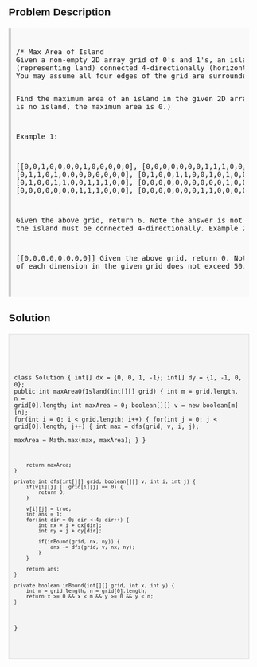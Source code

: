 <style>
  body { font-family: Arial, sans-serif; }
  .container { max-width: 100%; margin: 0 auto; padding: 10px; }
  .comment-block { background-color: #f9f9f9; padding: 10px; border-left: 5px solid #ccc; max-width: 100%; margin: 20px auto; overflow-wrap: break-word; white-space: pre-wrap; }
  .code-block { background-color: #f4f4f4; padding: 10px; border: 1px solid #ddd; max-width: 100%; margin: 20px auto; overflow-wrap: break-word; white-space: pre-wrap; }
</style>

<div class='container'>
<h2>Problem Description</h2>
<div class='comment-block'>
<pre>
/* Max Area of Island
Given a non-empty 2D array grid of 0's and 1's, an island is a group of 1's 
(representing land) connected 4-directionally (horizontal or vertical.) 
You may assume all four edges of the grid are surrounded by water.

Find the maximum area of an island in the given 2D array. (If there is no island, the maximum area is 0.)

Example 1:

[[0,0,1,0,0,0,0,1,0,0,0,0,0],
 [0,0,0,0,0,0,0,1,1,1,0,0,0],
 [0,1,1,0,1,0,0,0,0,0,0,0,0],
 [0,1,0,0,1,1,0,0,1,0,1,0,0],
 [0,1,0,0,1,1,0,0,1,1,1,0,0],
 [0,0,0,0,0,0,0,0,0,0,1,0,0],
 [0,0,0,0,0,0,0,1,1,1,0,0,0],
 [0,0,0,0,0,0,0,1,1,0,0,0,0]]

Given the above grid, return 6. Note the answer is not 11, because the island must be connected 4-directionally.
Example 2:

[[0,0,0,0,0,0,0,0]]
Given the above grid, return 0.
Note: The length of each dimension in the given grid does not exceed 50.
*/
</pre>
</div>

<h2>Solution</h2>
<div class='code-block'>
<pre><code class='language-java'>

class Solution {
    int[] dx = {0, 0, 1, -1};
    int[] dy = {1, -1, 0, 0};
    public int maxAreaOfIsland(int[][] grid) {
        int m = grid.length, n = grid[0].length;
        int maxArea = 0;
        boolean[][] v = new boolean[m][n];
        for(int i = 0; i < grid.length; i++) {
            for(int j = 0; j < grid[0].length; j++) {
                int max = dfs(grid, v, i, j);     
                maxArea = Math.max(max, maxArea); 
            }
        }
        
        return maxArea; 
    }
    
    private int dfs(int[][] grid, boolean[][] v, int i, int j) {
        if(v[i][j] || grid[i][j] == 0) {
            return 0;
        }
        
        v[i][j] = true;
        int ans = 1;
        for(int dir = 0; dir < 4; dir++) {
            int nx = i + dx[dir];
            int ny = j + dy[dir];
            
            if(inBound(grid, nx, ny)) {
                ans += dfs(grid, v, nx, ny);
            }
        }
        
        return ans;  
    }
    
    private boolean inBound(int[][] grid, int x, int y) {
        int m = grid.length, n = grid[0].length;
        return x >= 0 && x < m && y >= 0 && y < n;
    }
}</code></pre>
</div>
</div>
